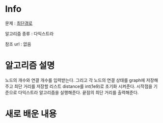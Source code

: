# Info

문제 : [최단경로](https://www.acmicpc.net/problem/1916)

알고리즘 종류 : 다익스트라

참조 url : 없음

# 알고리즘 설명

노드의 개수와 연결 개수를 입력받는다.
그리고 각 노드의 연결 상태를 graph에 저장해주고 최단 거리를 저장할 리스트 distance를 int(1e9)로 초기화 시켜준다.
시작점을 기준으로 다익스트라 알고리즘을 실행해준다.
끝점의 최단 거리를 출력해준다.

# 새로 배운 내용
